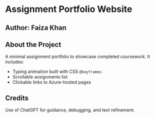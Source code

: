 # Assignment Portfolio Website

**Author:** Faiza Khan
---
## About the Project
A minimal assignment portfolio to showcase completed coursework. It includes:
- Typing animation built with CSS `@keyframes`
- Scrollable assignments list
- Clickable links to Azure-hosted pages

## Credits
Use of ChatGPT for guidance, debugging, and text refinement.